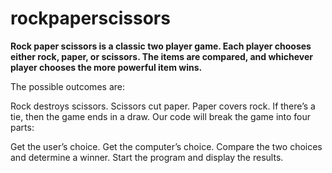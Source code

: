 # rockpaperscissors
**Rock paper scissors is a classic two player game. Each player chooses either rock, paper, or scissors. The items are compared, and whichever player chooses the more powerful item wins.**


The possible outcomes are:

Rock destroys scissors.
Scissors cut paper.
Paper covers rock.
If there’s a tie, then the game ends in a draw.
Our code will break the game into four parts:

Get the user’s choice.
Get the computer’s choice.
Compare the two choices and determine a winner.
Start the program and display the results.
